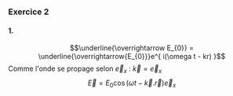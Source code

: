 ### Exercice 2
#### 1.
$$\underline{\overrightarrow E_{0}} = \underline{\overrightarrow{E_{0}}}e^{ i(\omega t - kr) }$$
Comme l'onde se propage selon $\vec{e}_{x}$ : $\vec{k} = \vec{e}_{x}$
$$\vec{E} = E_{0} \cos(\omega t - \vec{k} . \vec{r})\vec{e}_{x}$$
